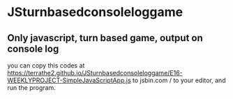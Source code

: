 # JSturnbasedconsoleloggame
Only javascript, turn based game, output on console log 
--------------------------------------------------------------------------------------------------
you can copy this codes at https://terrathe2.github.io/JSturnbasedconsoleloggame/E16-WEEKLYPROJECT-SimpleJavaScriptApp.js to jsbin.com / to your editor, and run the program.
